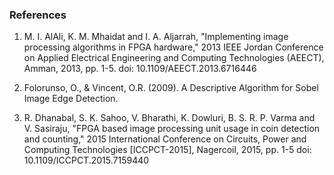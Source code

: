 ### References

1. M. I. AlAli, K. M. Mhaidat and I. A. Aljarrah, "Implementing image processing algorithms in FPGA hardware," 2013 IEEE Jordan Conference on Applied Electrical Engineering and Computing Technologies (AEECT), Amman, 2013, pp. 1-5. doi: 10.1109/AEECT.2013.6716446

2. Folorunso, O., & Vincent, O.R. (2009). A Descriptive Algorithm for Sobel Image Edge Detection.

3. R. Dhanabal, S. K. Sahoo, V. Bharathi, K. Dowluri, B. S. R. P. Varma and V. Sasiraju, "FPGA based image processing unit usage in coin detection and counting," 2015 International Conference on Circuits, Power and Computing Technologies [ICCPCT-2015], Nagercoil, 2015, pp.
 1-5 doi: 10.1109/ICCPCT.2015.7159440
